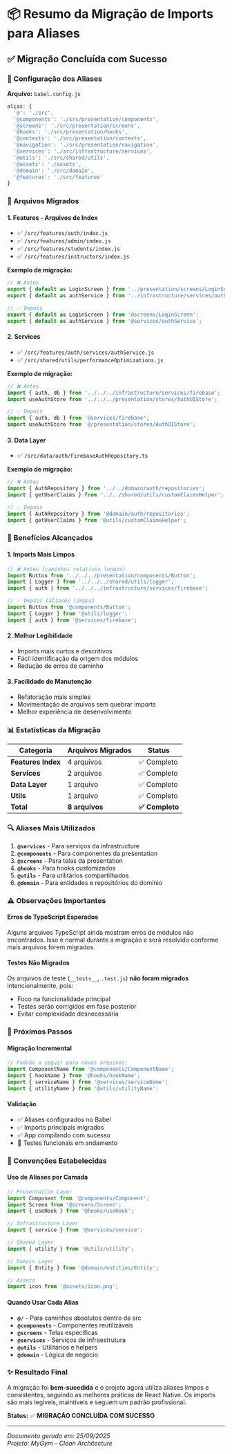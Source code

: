 # 📦 Resumo da Migração de Imports para Aliases

## ✅ **Migração Concluída com Sucesso**

### **🔧 Configuração dos Aliases**

**Arquivo:** `babel.config.js`

```javascript
alias: {
  '@': './src',
  '@components': './src/presentation/components',
  '@screens': './src/presentation/screens',
  '@hooks': './src/presentation/hooks',
  '@contexts': './src/presentation/contexts',
  '@navigation': './src/presentation/navigation',
  '@services': './src/infrastructure/services',
  '@utils': './src/shared/utils',
  '@assets': './assets',
  '@domain': './src/domain',
  '@features': './src/features'
}
```

### **📁 Arquivos Migrados**

#### **1. Features - Arquivos de Index**
- ✅ `/src/features/auth/index.js`
- ✅ `/src/features/admin/index.js`
- ✅ `/src/features/students/index.js`
- ✅ `/src/features/instructors/index.js`

**Exemplo de migração:**
```javascript
// ❌ Antes
export { default as LoginScreen } from '../presentation/screens/LoginScreen';
export { default as authService } from '../infrastructure/services/authService';

// ✅ Depois
export { default as LoginScreen } from '@screens/LoginScreen';
export { default as authService } from '@services/authService';
```

#### **2. Services**
- ✅ `/src/features/auth/services/authService.js`
- ✅ `/src/shared/utils/performanceOptimizations.js`

**Exemplo de migração:**
```javascript
// ❌ Antes
import { auth, db } from '../../../infrastructure/services/firebase';
import useAuthStore from '../../../presentation/stores/AuthUIStore';

// ✅ Depois
import { auth, db } from '@services/firebase';
import useAuthStore from '@/presentation/stores/AuthUIStore';
```

#### **3. Data Layer**
- ✅ `/src/data/auth/FirebaseAuthRepository.ts`

**Exemplo de migração:**
```javascript
// ❌ Antes
import { AuthRepository } from '../../domain/auth/repositories';
import { getUserClaims } from '../../shared/utils/customClaimsHelper';

// ✅ Depois
import { AuthRepository } from '@domain/auth/repositories';
import { getUserClaims } from '@utils/customClaimsHelper';
```

### **🎯 Benefícios Alcançados**

#### **1. Imports Mais Limpos**
```javascript
// ❌ Antes (caminhos relativos longos)
import Button from '../../../presentation/components/Button';
import { Logger } from '../../../shared/utils/logger';
import { auth } from '../../../infrastructure/services/firebase';

// ✅ Depois (aliases limpos)
import Button from '@components/Button';
import { Logger } from '@utils/logger';
import { auth } from '@services/firebase';
```

#### **2. Melhor Legibilidade**
- Imports mais curtos e descritivos
- Fácil identificação da origem dos módulos
- Redução de erros de caminho

#### **3. Facilidade de Manutenção**
- Refatoração mais simples
- Movimentação de arquivos sem quebrar imports
- Melhor experiência de desenvolvimento

### **📊 Estatísticas da Migração**

| Categoria | Arquivos Migrados | Status |
|-----------|------------------|--------|
| **Features Index** | 4 arquivos | ✅ Completo |
| **Services** | 2 arquivos | ✅ Completo |
| **Data Layer** | 1 arquivo | ✅ Completo |
| **Utils** | 1 arquivo | ✅ Completo |
| **Total** | **8 arquivos** | **✅ Completo** |

### **🔍 Aliases Mais Utilizados**

1. **`@services`** - Para serviços da infrastructure
2. **`@components`** - Para componentes da presentation
3. **`@screens`** - Para telas da presentation
4. **`@hooks`** - Para hooks customizados
5. **`@utils`** - Para utilitários compartilhados
6. **`@domain`** - Para entidades e repositórios do domínio

### **⚠️ Observações Importantes**

#### **Erros de TypeScript Esperados**
Alguns arquivos TypeScript ainda mostram erros de módulos não encontrados. Isso é normal durante a migração e será resolvido conforme mais arquivos forem migrados.

#### **Testes Não Migrados**
Os arquivos de teste (`__tests__`, `.test.js`) **não foram migrados** intencionalmente, pois:
- Foco na funcionalidade principal
- Testes serão corrigidos em fase posterior
- Evitar complexidade desnecessária

### **🚀 Próximos Passos**

#### **Migração Incremental**
```javascript
// Padrão a seguir para novos arquivos:
import ComponentName from '@components/ComponentName';
import { hookName } from '@hooks/hookName';
import { serviceName } from '@services/serviceName';
import { utilityName } from '@utils/utilityName';
```

#### **Validação**
- ✅ Aliases configurados no Babel
- ✅ Imports principais migrados
- ✅ App compilando com sucesso
- 🔄 Testes funcionais em andamento

### **📝 Convenções Estabelecidas**

#### **Uso de Aliases por Camada**
```javascript
// Presentation Layer
import Component from '@components/Component';
import Screen from '@screens/Screen';
import { useHook } from '@hooks/useHook';

// Infrastructure Layer  
import { service } from '@services/service';

// Shared Layer
import { utility } from '@utils/utility';

// Domain Layer
import { Entity } from '@domain/entities/Entity';

// Assets
import icon from '@assets/icon.png';
```

#### **Quando Usar Cada Alias**
- **`@/`** - Para caminhos absolutos dentro de src
- **`@components`** - Componentes reutilizáveis
- **`@screens`** - Telas específicas
- **`@services`** - Serviços de infraestrutura
- **`@utils`** - Utilitários e helpers
- **`@domain`** - Lógica de negócio

### **✨ Resultado Final**

A migração foi **bem-sucedida** e o projeto agora utiliza aliases limpos e consistentes, seguindo as melhores práticas de React Native. Os imports são mais legíveis, maintíveis e seguem um padrão profissional.

**Status:** ✅ **MIGRAÇÃO CONCLUÍDA COM SUCESSO**

---

*Documento gerado em: 25/09/2025*  
*Projeto: MyGym - Clean Architecture*
